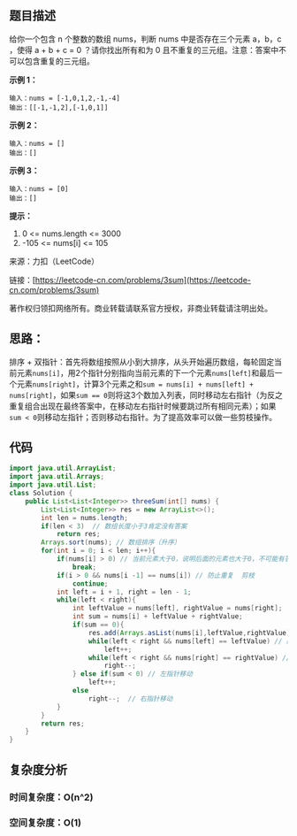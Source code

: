 ## 题目描述

给你一个包含 n 个整数的数组 nums，判断 nums 中是否存在三个元素 a，b，c ，使得 a + b + c = 0 ？请你找出所有和为 0 且不重复的三元组。注意：答案中不可以包含重复的三元组。

**示例 1：**

```shell
输入：nums = [-1,0,1,2,-1,-4]
输出：[[-1,-1,2],[-1,0,1]]
```
**示例 2：**
```shell
输入：nums = []
输出：[]
```
**示例 3：**
```shell
输入：nums = [0]
输出：[]
```
**提示：**
1. 0 <= nums.length <= 3000
2. -105 <= nums[i] <= 105

来源：力扣（LeetCode）

链接：[https://leetcode-cn.com/problems/3sum](https://leetcode-cn.com/problems/3sum)

著作权归领扣网络所有。商业转载请联系官方授权，非商业转载请注明出处。

## 思路：

排序 + 双指针：首先将数组按照从小到大排序，从头开始遍历数组，每轮固定当前元素`nums[i]`，用2个指针分别指向当前元素的下一个元素`nums[left]`和最后一个元素`nums[right]`，计算3个元素之和`sum = nums[i] + nums[left] + nums[right]`，如果`sum == 0`则将这3个数加入列表，同时移动左右指针（为反之重复组合出现在最终答案中，在移动左右指针时候要跳过所有相同元素）；如果`sum < 0`则移动左指针；否则移动右指针。为了提高效率可以做一些剪枝操作。

## 代码

```java
import java.util.ArrayList;
import java.util.Arrays;
import java.util.List;
class Solution {
    public List<List<Integer>> threeSum(int[] nums) {
        List<List<Integer>> res = new ArrayList<>();
        int len = nums.length;
        if(len < 3)  // 数组长度小于3肯定没有答案
            return res;
        Arrays.sort(nums); // 数组排序（升序）
        for(int i = 0; i < len; i++){
            if(nums[i] > 0) // 当前元素大于0，说明后面的元素也大于0，不可能有答案 剪枝
                break;
            if(i > 0 && nums[i -1] == nums[i]) // 防止重复  剪枝
                continue;
            int left = i + 1, right = len - 1;
            while(left < right){
                int leftValue = nums[left], rightValue = nums[right];
                int sum = nums[i] + leftValue + rightValue;
                if(sum == 0){
                    res.add(Arrays.asList(nums[i],leftValue,rightValue)); // 注意这个方法
                    while(left < right && nums[left] == leftValue) // 跳过重复元素
                        left++;
                    while(left < right && nums[right] == rightValue) // 跳过重复元素
                        right--;
                } else if(sum < 0) // 左指针移动
                    left++;
                else
                    right--;  // 右指针移动
            }
        }
        return res;
    }
}
```
## 复杂度分析

### 时间复杂度：O(n^2)

### 空间复杂度：O(1)

